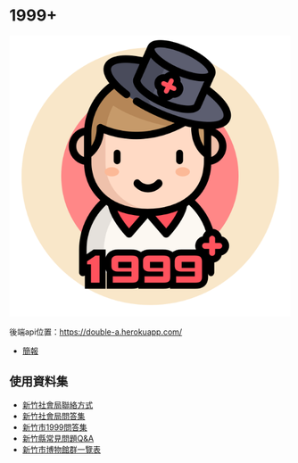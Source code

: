 # 1999+

![](./bot.png)

後端api位置：https://double-a.herokuapp.com/

- [簡報](https://docs.google.com/presentation/d/1Bo0EKaLkw01CTKeJxVrKoUSiJYwlEWUqp8__T0NvivY/edit#slide=id.g2b1cc59039_0_2669)

## 使用資料集

- [新竹社會局聯絡方式](http://society.hccg.gov.tw/society/ch/home.jsp?id=39&parentpath=0,4)
- [新竹社會局問答集](http://society.hccg.gov.tw/society/ch/home.jsp?id=43&parentpath=0,5)
- [新竹市1999問答集](http://1999.hccg.gov.tw/faq.jsp)
- [新竹縣常見問題Q&A](http://w3.hsinchu.gov.tw/house/files/service/1231/%E5%B8%B8%E8%A6%8B%E5%95%8F%E9%A1%8CQ_A.pdf)
- [新竹市博物館群一覽表](http://opendata.hccg.gov.tw/dataset/hcccb-20150130-081636-7801/resource/10550220-d999-4808-b36c-d152903ec499)

